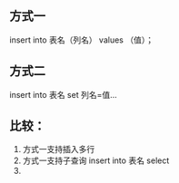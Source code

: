 ## 方式一

insert into 表名（列名） values （值）；

## 方式二
insert into 表名
set 列名=值...

## 比较：

1. 方式一支持插入多行
2. 方式一支持子查询
insert into 表名
select
3. 